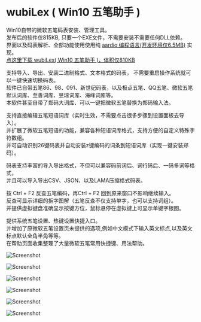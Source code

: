 # wubiLex ( Win10 五笔助手 )
Win10自带的微软五笔码表安装、管理工具。    
发布后的软件仅815KB, 只要一个EXE文件，不需要安装不需要任何DLL依赖。    
界面以及码表解析、全部功能使用使用纯 <a href="http://www.aardio.com/">aardio 编程语言(开发环境仅6.5MB)</a> 实现。   
<a href="http://wubi.aardio.com/update/wubiLex.7z">点这里下载 wubiLex( Win10 五笔助手 )，体积仅810KB</a>  
   

支持导入、导出、安装二进制格式、文本格式的码表， 不需要重启操作系统就可以一键快速切换码表。     
软件已自带五笔86、98、091、新世纪码表，以及极点五笔、QQ五笔、微软五笔默认词库、至善词库、昱琼词库、海峰词库等。  
本软件甚至自带了郑码大词库、可以一键把微软五笔替换为郑码输入法。  

支持直接编辑五笔短语词库（实时生效，不需要点击很多步骤到设置面板去导入）。     
并扩展了微软五笔短语的功能，兼容各种短语词库格式，支持方便的自定义特殊字符数组。    
并可自动识别26键码表并自动安装z键编码的词条到短语词库（实现一键安装郑码）。  

码表支持丰富的导入导出格式，不但可以兼容码前词后、词行码后、一码多词等格式，  
并且可以导入导出CSV、JSON、以及LAMA压缩格式码表。  

按 Ctrl + F2 反查五笔编码，再Ctrl + F2 回到原来窗口不影响继续输入。  
反查可显示详细的拆字图解（五笔反查不仅支持单字，也可以支持词组）。   
并提供虚拟键盘准确显示按键方位，鼠标悬停在虚拟键上可显示单键字根图。  

提供系统五笔设置、热键设置快捷入口。    
并增加了原微软五笔设置页未提供的选项,例如中文模式下输入英文标点,以及英文标点默认全角半角等等。      
在帮助页面收集整理了大量微软五笔常用快捷键、用法帮助。    

![Screenshot](https://github.com/aardio/wubi-lex/raw/master/screenshots/1.png)

![Screenshot](https://github.com/aardio/wubi-lex/raw/master/screenshots/2.png)

![Screenshot](https://github.com/aardio/wubi-lex/raw/master/screenshots/3.png)

![Screenshot](https://github.com/aardio/wubi-lex/raw/master/screenshots/4.png)

![Screenshot](https://github.com/aardio/wubi-lex/raw/master/screenshots/5.png)

![Screenshot](https://github.com/aardio/wubi-lex/raw/master/screenshots/6.jpg)